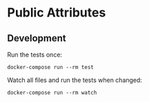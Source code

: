 # Public Attributes

## Development

Run the tests once:

`docker-compose run --rm test`

Watch all files and run the tests when changed:

`docker-compose run --rm watch`
